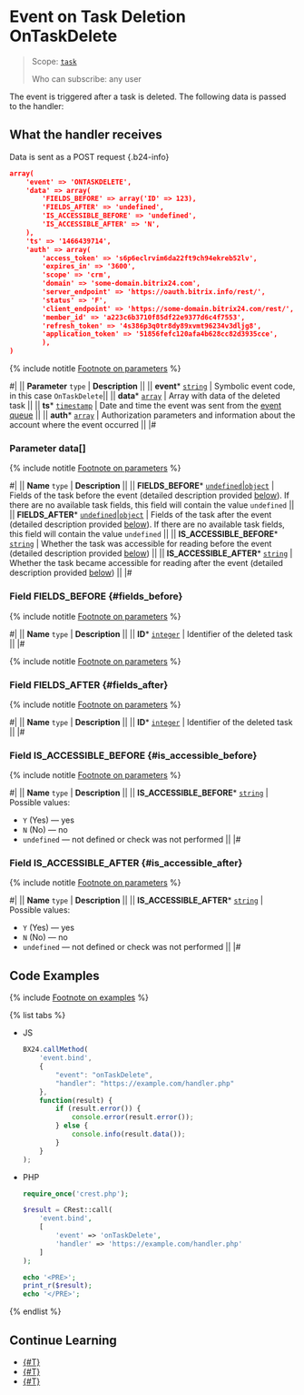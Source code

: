 # Event on Task Deletion OnTaskDelete

> Scope: [`task`](../../scopes/permissions.md)
>
> Who can subscribe: any user

The event is triggered after a task is deleted. The following data is passed to the handler:

## What the handler receives

Data is sent as a POST request {.b24-info}

```json
array(
    'event' => 'ONTASKDELETE',
    'data' => array(
        'FIELDS_BEFORE' => array('ID' => 123),
        'FIELDS_AFTER' => 'undefined',
        'IS_ACCESSIBLE_BEFORE' => 'undefined',
        'IS_ACCESSIBLE_AFTER' => 'N',
    ),
    'ts' => '1466439714',
    'auth' => array(
        'access_token' => 's6p6eclrvim6da22ft9ch94ekreb52lv',
        'expires_in' => '3600',
        'scope' => 'crm',
        'domain' => 'some-domain.bitrix24.com',
        'server_endpoint' => 'https://oauth.bitrix.info/rest/',
        'status' => 'F',
        'client_endpoint' => 'https://some-domain.bitrix24.com/rest/',
        'member_id' => 'a223c6b3710f85df22e9377d6c4f7553',
        'refresh_token' => '4s386p3q0tr8dy89xvmt96234v3dljg8',
        'application_token' => '51856fefc120afa4b628cc82d3935cce',
        ),
)
```

{% include notitle [Footnote on parameters](../../../_includes/required.md) %}

#|
|| **Parameter**
`type` | **Description** ||
|| **event***
[`string`](../../data-types.md) | Symbolic event code, in this case `OnTaskDelete`||
|| **data***
[`array`](../../data-types.md) | Array with data of the deleted task ||
|| **ts***
[`timestamp`](../../data-types.md) | Date and time the event was sent from the [event queue](../../events/index.md) ||
|| **auth***
[`array`](../../data-types.md) | Authorization parameters and information about the account where the event occurred ||
|#

### Parameter data[]

{% include notitle [Footnote on parameters](../../../_includes/required.md) %}

#|
|| **Name**
`type` | **Description** ||
|| **FIELDS_BEFORE***
[`undefined`\|`object`](../../data-types.md) | Fields of the task before the event (detailed description provided [below](#fields_before)). If there are no available task fields, this field will contain the value `undefined` ||
|| **FIELDS_AFTER***
[`undefined`\|`object`](../../data-types.md) | Fields of the task after the event (detailed description provided [below](#fields_after)). If there are no available task fields, this field will contain the value `undefined` ||
|| **IS_ACCESSIBLE_BEFORE***
[`string`](../../data-types.md) | Whether the task was accessible for reading before the event (detailed description provided [below](#is_accessible_before)) ||
|| **IS_ACCESSIBLE_AFTER***
[`string`](../../data-types.md) | Whether the task became accessible for reading after the event (detailed description provided [below](#is_accessible_after)) ||
|#

### Field FIELDS_BEFORE {#fields_before}

{% include notitle [Footnote on parameters](../../../_includes/required.md) %}

#|
|| **Name**
`type` | **Description** ||
|| **ID***
[`integer`](../../data-types.md) | Identifier of the deleted task ||
|#

{% include notitle [Footnote on parameters](../../../_includes/required.md) %}

### Field FIELDS_AFTER {#fields_after}

{% include notitle [Footnote on parameters](../../../_includes/required.md) %}

#|
|| **Name**
`type` | **Description** ||
|| **ID***
[`integer`](../../data-types.md) | Identifier of the deleted task ||
|#

### Field IS_ACCESSIBLE_BEFORE {#is_accessible_before}

{% include notitle [Footnote on parameters](../../../_includes/required.md) %}

#|
|| **Name**
`type` | **Description** ||
|| **IS_ACCESSIBLE_BEFORE***
[`string`](../../data-types.md) | Possible values:
- `Y` (Yes) — yes
- `N` (No) — no
- `undefined` — not defined or check was not performed ||
  |#

### Field IS_ACCESSIBLE_AFTER {#is_accessible_after}

{% include notitle [Footnote on parameters](../../../_includes/required.md) %}

#|
|| **Name**
`type` | **Description** ||
|| **IS_ACCESSIBLE_AFTER***
[`string`](../../data-types.md) | Possible values:
- `Y` (Yes) — yes
- `N` (No) — no
- `undefined` — not defined or check was not performed ||
  |#


## Code Examples

{% include [Footnote on examples](../../../_includes/examples.md) %}

{% list tabs %}

- JS

    ```js
    BX24.callMethod(
        'event.bind',
        {
            "event": "onTaskDelete",
            "handler": "https://example.com/handler.php"
        },
        function(result) {
            if (result.error()) {
                console.error(result.error());
            } else {
                console.info(result.data());
            }
        }
    );
    ```

- PHP

    ```php
    require_once('crest.php');

    $result = CRest::call(
        'event.bind',
        [
            'event' => 'onTaskDelete',
            'handler' => 'https://example.com/handler.php'
        ]
    );

    echo '<PRE>';
    print_r($result);
    echo '</PRE>';
    ```

{% endlist %}

## Continue Learning

- [{#T}](./index.md)
- [{#T}](./on-task-update.md)
- [{#T}](./on-task-add.md)